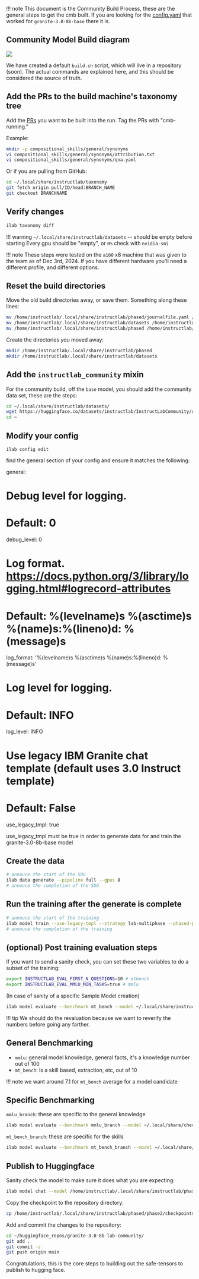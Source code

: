
!!! note
    This document is the Community Build Process, these are the general steps to get the cmb built.
    If you are looking for the [config.yaml](https://gist.github.com/jjasghar/436931fbee1d34f029f3c099311301c3) that worked for `granite-3.0-8b-base` there it is.


## Community Model Build diagram

![](../images/instructlab_cmb_build.png)

We have created a default `build.sh` script, which will live in a repository (soon). The actual commands are
explained here, and this should be considered the source of truth.

## Add the PRs to the build machine's taxonomy tree

Add the [PRs](https://github.com/instructlab/taxonomy/pulls) you want to be built into the run. Tag the PRs with "cmb-running."

Example:
```bash
mkdir -p compositional_skills/general/synonyms
vi compositional_skills/general/synonyms/attribution.txt
vi compositional_skills/general/synonyms/qna.yaml
```
Or if you are pulling from GitHub:
```bash
cd ~/.local/share/instructlab/taxonomy
git fetch origin pull/ID/head:BRANCH_NAME
git checkout BRANCHNAME
```

## Verify changes
```bash
ilab taxonomy diff
```

!!! warning
    `~/.local/share/instructlab/datasets` -- should be empty before starting
     Every gpu should be "empty", or `0%` check with `nvidia-smi`

!!! note
    These steps were tested on the `a100` x8 machine that was given to the team as of Dec
    3rd, 2024. If you have different hardware you'll need a different profile, and different
    options.

## Reset the build directories

Move the old build directories away, or save them. Something along these lines:
```bash
mv /home/instructlab/.local/share/instructlab/phased/journalfile.yaml /home/instructlab/.local/share/instructlab/phased/journalfile.yaml_$DATE
mv /home/instructlab/.local/share/instructlab/datasets /home/instructlab/.local/share/instructlab/datasets_$DATE
mv /home/instructlab/.local/share/instructlab/phased /home/instructlab/.local/share/instructlab/phased_$DATE
```

Create the directories you moved away:
```bash
mkdir /home/instructlab/.local/share/instructlab/phased
mkdir /home/instructlab/.local/share/instructlab/datasets
```

## Add the `instructlab_community` mixin
For the community build, off the `base` model, you should add the community data set, these are the steps:
```bash
cd ~/.local/share/instructlab/datasets/
wget https://huggingface.co/datasets/instructlab/InstructLabCommunity/resolve/main/instructlab_community.jsonl
cd ~
```
## Modify your config
`ilab config edit`

find the general section of your config and ensure it matches the following:

general:
  # Debug level for logging.
  # Default: 0
  debug_level: 0
  # Log format. https://docs.python.org/3/library/logging.html#logrecord-attributes
  # Default: %(levelname)s %(asctime)s %(name)s:%(lineno)d: %(message)s
  log_format: '%(levelname)s %(asctime)s %(name)s:%(lineno)d: %(message)s'
  # Log level for logging.
  # Default: INFO
  log_level: INFO
  # Use legacy IBM Granite chat template (default uses 3.0 Instruct template)
  # Default: False
  use_legacy_tmpl: true 
  
use_legacy_tmpl must be true in order to generate data for and train the granite-3.0-8b-base model
## Create the data
```bash
# annouce the start of the SDG
ilab data generate --pipeline full --gpus 8
# annouce the completion of the SDG
```

## Run the training after the generate is complete
```bash
# annouce the start of the training
ilab model train --use-legacy-tmpl --strategy lab-multiphase --phased-phase1-data /home/instructlab/.local/share/instructlab/datasets/knowledge_train_msgs_*.jsonl --phased-phase2-data /home/instructlab/.local/share/instructlab/datasets/skills_train_msgs_*.jsonl --skip-user-confirm --force-clear-phased-cache
# annouce the completion of the training
```

## (optional) Post training evaluation steps

If you want to send a sanity check, you can set these two variables to do a subset of the training:
```bash
export INSTRUCTLAB_EVAL_FIRST_N_QUESTIONS=10 # mtbench
export INSTRUCTLAB_EVAL_MMLU_MIN_TASKS=true # mmlu
```

(In case of sanity of a specific Sample Model creation)
```bash
ilab model evaluate --benchmark mt_bench --model ~/.local/share/instructlab/checkpoints/hf_format/samples_XXXXXX
```
!!! tip
    We should do the revaluation because we want to reverify the numbers before going any farther.

## General Benchmarking

- `mmlu`: general model knowledge, general facts, it's a knowledge number out of 100
- `mt_bench`: is a skill based, extraction, etc, out of 10

!!! note
    we want around 7.1 for `mt_bench` average for a model candidate

## Specific Benchmarking
`mmlu_branch`: these are specific to the general knowledge

```bash
ilab model evaluate --benchmark mmlu_branch --model ~/.local/share/checkpoints/hf_format/<checkpoint> --tasks-dir ~/.local/share/instructlab/datasets/<node-dataset> --base-model ~/.cache/instructlab/models/granite-7b-redhat-lab
```

`mt_bench_branch`:  these are specific for the skills
```bash
ilab model evaluate --benchmark mt_bench_branch --model ~/.local/share/checkpoints/hf_format/<checkpoint> --taxonomy-path ~/.local/share/instructlab/taxonomy --judge-model ~/.cache/instructlab/models/prometheus-8x7b-v2-0 --base-model ~/.cache/instructlab/models/granite-7b-redhat-lab --base-branch main --branch main
```

## Publish to Huggingface

Sanity check the model to make sure it does what you are expecting:
```bash
ilab model chat --model /home/instructlab/.local/share/instructlab/phased/phase2/checkpoints/hf_format/samples_XXXXX
```

Copy the checkpoint to the repository directory:
```bash
cp /home/instructlab/.local/share/instructlab/phased/phase2/checkpoints/hf_format/samples_XXXX/* ~/huggingface_repos/granite-3.0-8b-lab-community/
```

Add and commit the changes to the repository:
```bash
cd ~/huggingface_repos/granite-3.0-8b-lab-community/
git add .
git commit -s
git push origin main
```

Congratulations, this is the core steps to building out the safe-tensors to publish to hugging face.
